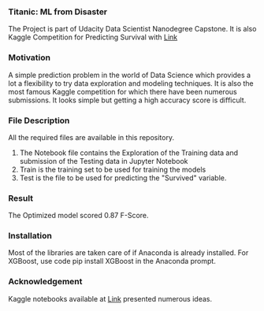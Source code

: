 ### Titanic: ML from Disaster
The Project is part of Udacity Data Scientist Nanodegree Capstone. It is also Kaggle Competition for Predicting Survival with 
[Link](https://www.kaggle.com/c/titanic)

### Motivation
A simple prediction problem in the world of Data Science which provides a lot a flexibility to try data exploration and modeling techniques. It is also the most famous Kaggle competition for which there have been numerous submissions. It looks simple but getting a high accuracy score is difficult.

### File Description
All the required files are available in this repository.

1. The Notebook file contains the Exploration of the Training data and submission of the Testing data in Jupyter Notebook
2. Train is the training set to be used for training the models
3. Test is the file to be used for predicting the "Survived" variable.

### Result
The Optimized model scored 0.87  F-Score.

### Installation
Most of the libraries are taken care of if Anaconda is already installed. For XGBoost, use code pip install XGBoost in the Anaconda prompt.

### Acknowledgement
Kaggle notebooks available at [Link](https://www.kaggle.com/c/titanic/notebooks) presented numerous ideas.


